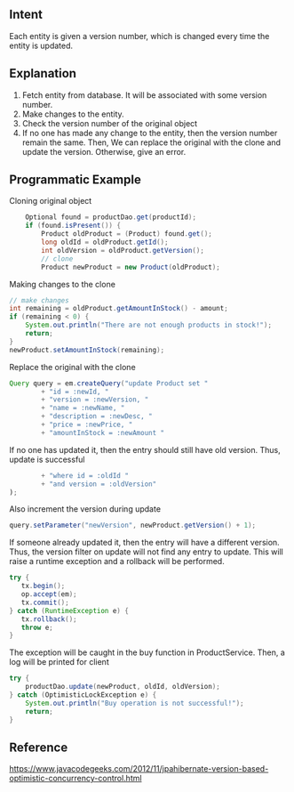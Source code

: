 

## Intent

Each entity is given a version number, which is changed every time the entity is updated.

## Explanation

1. Fetch entity from database. It will be associated with some version number.
2. Make changes to the entity.
3. Check the version number of the original object
4. If no one has made any change to the entity, then the version number remain the same.
   Then, We can replace the original with the clone and update the version.
   Otherwise, give an error.

## Programmatic Example

Cloning original object
```java
    Optional found = productDao.get(productId);
    if (found.isPresent()) {
        Product oldProduct = (Product) found.get();
        long oldId = oldProduct.getId();
        int oldVersion = oldProduct.getVersion();
        // clone
        Product newProduct = new Product(oldProduct);
```
Making changes to the clone
```java
// make changes
int remaining = oldProduct.getAmountInStock() - amount;
if (remaining < 0) {
    System.out.println("There are not enough products in stock!");
    return;
}
newProduct.setAmountInStock(remaining);
```
Replace the original with the clone
```java
Query query = em.createQuery("update Product set "
        + "id = :newId, "
        + "version = :newVersion, "
        + "name = :newName, "
        + "description = :newDesc, "
        + "price = :newPrice, "
        + "amountInStock = :newAmount "
```
If no one has updated it, then the entry should still have old version.
Thus, update is successful
```java
        + "where id = :oldId "
        + "and version = :oldVersion"
);
```
Also increment the version during update
```java
query.setParameter("newVersion", newProduct.getVersion() + 1);
```
If someone already updated it, then the entry will have a different version.
Thus, the version filter on update will not find any entry to update. 
This will raise a runtime exception and a rollback will be performed.
```java
try {
   tx.begin();
   op.accept(em);
   tx.commit();
} catch (RuntimeException e) {
   tx.rollback();
   throw e;
}
```
The exception will be caught in the buy function in ProductService.
Then, a log will be printed for client
```java
try {
    productDao.update(newProduct, oldId, oldVersion);
} catch (OptimisticLockException e) {
    System.out.println("Buy operation is not successful!");
    return;
}
```

## Reference
https://www.javacodegeeks.com/2012/11/jpahibernate-version-based-optimistic-concurrency-control.html